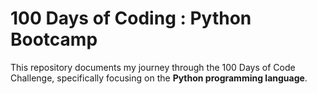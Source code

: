 # 100 Days of Coding : Python Bootcamp

This repository documents my journey through the 100 Days of Code Challenge, specifically focusing on the **Python programming language**. 


